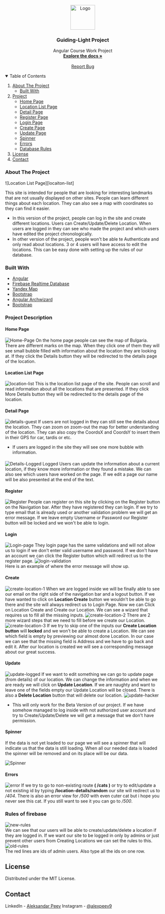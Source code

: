<p align="center">
  <a href="https://github.com/alexpeev9">
    <img src="readme-pictures/lighthouse.png" alt="Logo" width="80" height="80">
  </a>

  <h3 align="center">Guiding-Light Project</h3>

  <p align="center">
    Angular Course Work Project
    <br />
    <a href="https://github.com/othneildrew/Best-README-Template"><strong>Explore the docs »</strong></a>
    <br />
    <br />
    <a href="https://github.com/alexpeev9/Guiding-Light-Project/issues">Report Bug</a>
  </p>
</p>

<details open="open">
  <summary>Table of Contents</summary>
  <ol>
    <li>
      <a href="#about-the-project">About The Project</a>
      <ul>
        <li><a href="#built-with">Built With</a></li>
      </ul>
    </li>
    <li><a href="#project-description">Project</a>
        <ul>
            <li><a href="#home-page">Home Page</a></li>
            <li><a href="#location-list-page">Location List Page</a></li>
            <li><a href="#detail-page">Detail Page</a></li>
            <li><a href="#register">Register Page</a></li>
            <li><a href="#login">Login Page</a></li>
            <li><a href="#create">Create Page</a></li>
            <li><a href="#update">Update Page</a></li>
            <li><a href="#spinner">Spinner</a></li>
            <li><a href="#errors">Errors</a></li>
            <li><a href="#rules-of-firebase">Database Rules</a></li>
        </ul>
    </li>
    <li><a href="#license">License</a>
    <li><a href="#contact">Contact</a>
  </ol>
</details>



<!-- ABOUT THE PROJECT -->
### About The Project

![Location List Page][locaiton-list]

This site is intended for people that are looking for interesting landmarks that are not usually displayed on other sites. People can learn different things about each location. They can also see a map with coordinates so they can find it easier.
* In this version of the project, people can log in the site and create different locations. Users can Create/Update/Delete Location. When users are logged in they can see who made the project and which users have edited the project chronologically.
* In other version of the project, people won't be able te Authenticate and only read about locations. 3 or 4 users will have access to edit the locations. This can be easy done with setting up the rules of our database.

### Built With

* [Angular](https://angular.io/)
* [Firebase Realtime Database](https://firebase.google.com/)
* [Yandex Map](https://yandex.com/dev/maps/)
* [Bootstrap](https://getbootstrap.com/)
* [Angular Archwizard](https://www.npmjs.com/package/angular-archwizard)
* [Bootstrap](https://getbootstrap.com/)


<!-- USAGE EXAMPLES -->
### Project Description
#### Home Page
![Home-Page] On the home page people can see the map of Bulgaria. There are different marks on the map. When they click one of them they will see small bubble filled with information about the location they are looking at. If they click the Details button they will be redirected to the details page of the location. 
#### Location List Page
![location-list]
This is the location list page of the site. People can scroll and read information about all the locations that are presented. If they click More Details button they will be redirected to the details page of the location.
#### Detail Page
![details-guest]
If users are not logged in they can still see the details about the location. They can zoom on zoom-out the map for better understanding of the location. They can also copy the CoordsX and CoordsY to insert them in their GPS for car, tardis or etc.
* If users are logged in the site they will see one more bubble with information.
####
![Details-Logged]
Logged Users can update the information about a current location, if they know more information or they found a mistake. We can also see which users have worked on the page. If we edit a page our name will be also presented at the end of the text.
#### Register
![Register]
People can register on this site by clicking on the Register button on the Navigation bar. After they have registered they can login. If we try to type email that is already used or another validation problem we will get an error message. If we leave empty Username or Password our Register button will be locked and we won't be able to login.
#### Login
![Login-page]
They login page has the same validations and will not allow us to login if we don't enter valid username and password. If we don't have an account we can click the Register button which will redirect us to the register page.
![login-validation]
 <br />
Here is an example of where the error message will show up.
#### Create
![create-location-1]
When we are logged inside we will be finally able to see our email on the right side of the navigation bar and a logout button. If we have wanted to click on **Location Create** button we wouldn't be able to go there and the site will always redirect us to Login Page. Now we can Click on Location Create and Create our Location. We can see a wizard that requires us to fill all the missing inputs.
![create-location-2]
There are 2 more wizard steps that we need to fill before we create our Location.
![create-location-3]
If we try to skip one of the inputs our **Create Location button** will **locked** and we won't be able to create a Location. We can see which field is empty by previewing our almost done Location. In our case we can see that the missing field is Address and we have to go back and edit it. After our location is created we will see a corresponding message about our great success.
#### Update
![update-logged]
If we want to edit something we can go to update page (from details) of our location. We can change the information and when we are ready we will click on  **Update Location**. If we are naughty and want to leave one of the fields empty our Update Location will be closed. There is also a **Delete Location** button that will delete our location.
![update-hacker]
* This will only work for the Beta Version of our project. If we have somehow managed to log inside with not authorized user account and try to Create/Update/Delete we will get a message that we don't have permission.
#### Spinner
If the data is not yet loaded to our page we will see a spinner that will indicate us that the data is still loading. When all our needed data is loaded the spinner will be removed and on its place will be our data.

![Spinner](https://user-images.githubusercontent.com/1224640/32701553-4c723b5e-c7d8-11e7-9a1c-bd4c92fbc545.gif)
#### Errors
![error]
If we try to go to non-existing route **( /cats )** or try to edit/update a not existing id by typing 
**/location-details/random** our site will redirect us to */404*. There is also an error view for */500* with even cuter cat but i hope you never see this cat. If you still want to see it you can go to */500*.
### Rules of firebase
![new-rules] 
 <br />
We can see that our users will be able to create/update/delete a location if they are logged in.
If we want our site to be logged in only by admins or just prevent other users from Creating Locations we can set the rules to this.
![old-rules]
 <br />
The red lines are ids of admin users. Also type all the ids on one row.

<!-- LICENSE -->
## License

Distributed under the MIT License.



<!-- CONTACT -->
## Contact

LinkedIn - [Aleksandar Peev](https://www.linkedin.com/in/alexpeev9/)
Instagram - [@alexpeev9](https://www.instagram.com/alexpeev9/)

<!-- MARKDOWN LINKS & IMAGES -->
[home-page]: readme-pictures/home-page.png
[location-list]: readme-pictures/location-list.png

[details-logged]: readme-pictures/details-logged.png
[details-guest]: readme-pictures/details-guest.png

[create-location-1]: readme-pictures/create-location-1.png
[create-location-2]: readme-pictures/create-2-3-step.png
[create-location-3]: readme-pictures/create-final-validation.png

[update-logged]: readme-pictures/update-logged.png
[update-hacker]: readme-pictures/hacker.png

[register]: readme-pictures/register.png
[login-validation]: readme-pictures/login-validation.png
[login-page]: readme-pictures/login.png

[error]: readme-pictures/404.png
[new-rules]: readme-pictures/new-rules.png
[old-rules]: readme-pictures/old-rules.png